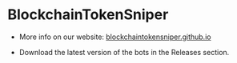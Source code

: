 <h1>BlockchainTokenSniper</h1>


* More info on our website: <a href="https://blockchaintokensniper.github.io" target="_blank">blockchaintokensniper.github.io</a>

* Download the latest version of the bots in the Releases section.



